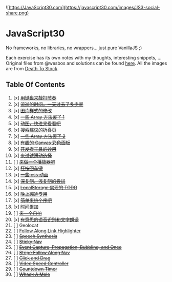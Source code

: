 ﻿![https://JavaScript30.com](https://javascript30.com/images/JS3-social-share.png)

# JavaScript30

No frameworks, no libraries, no wrappers... just pure VanillaJS ;)

Each exercise has its own notes with my thoughts, interesting snippets, ...
Original files from @wesbos and solutions can be found [here](https://github.com/wesbos/JavaScript30).
All the images are from [Death To Stock](http://deathtothestockphoto.com/).

## Table Of Contents

1. [x] ~~[用键盘来敲打节奏](./01%20-%20JavaScript%20Drum%20Kit/index-START.html)~~
2. [x] ~~[流逝的时间，一天过去了多少呢](./02%20-%20JS%20and%20CSS%20Clock/index-START.html)~~
3. [x] ~~[图片样式的修改](./03%20-%20CSS%20Variables/index-START.html)~~
4. [x] ~~[一些 Array 方法罢了 1](./04%20-%20Array%20Cardio%20Day%201/index-START.html)~~
5. [x] ~~[动图，快进来看看吧](./05%20-%20Flex%20Panel%20Gallery/index-START.html)~~
6. [x] ~~[搜索建议的折叠页](./06%20-%20Type%20Ahead/index-START.html)~~
7. [x] ~~[一些 Array 方法罢了 2](./07%20-%20Array%20Cardio%20Day%202/index-START.html)~~
8. [x] ~~[有趣的 Canvas 彩色画板](./08%20-%20Fun%20with%20HTML5%20Canvas/index-START.html)~~
9. [x] ~~[开发者工具的妙用](./09%20-%20Dev%20Tools%20Domination/index-START.html)~~
10. [x] ~~[来试试滑动选择](./10%20-%20Hold%20Shift%20and%20Check%20Checkboxes/index-START.html)~~
11. [ ] ~~[来做一个播放器吧](./11%20-%20Custom%20Video%20Player/index.html)~~
12. [x] ~~[狂按回车键](./12%20-%20Key%20Sequence%20Detection/index-START.html)~~
13. [x] ~~[一些 css 动画](./13%20-%20Slide%20in%20on%20Scroll/index-START.html)~~
14. [x] ~~[深复制、浅复制的尝试](./14%20-%20JavaScript%20References%20VS%20Copying/index-START.html)~~
15. [x] ~~[LocalStorage 实现的 TODO](./15%20-%20LocalStorage/index-START.html)~~
16. [x] ~~[晚上蹦迪专用](./16%20-%20Mouse%20Move%20Shadow/index-START.html)~~
17. [x] ~~[简单来排个序吧](./17%20-%20Sort%20Without%20Articles/index-START.html)~~
18. [x] ~~[时间累加](./18%20-%20Adding%20Up%20Times%20with%20Reduce/index-START.html)~~
19. [ ] ~~[来一个自拍](./19%20-%20Webcam%20Fun/index.html)~~
20. [x] ~~[有意思的语音识别和文字朗读](./20%20-%20Speech%20Detection/index-START.html)~~
21. [ ] Geolocat
22. [ ] ~~[Follow Along Link Highlighter](./22%20-%20Follow%20Along%20Link%20Highlighter/index-FINISHED.html)~~
23. [ ] ~~[Speech Synthesis](./23%20-%20Speech%20Synthesis/index-FINISHED.html)~~
24. [ ] ~~[Sticky Nav](./24%20-%20Sticky%20Nav/index-FINISHED.html)~~
25. [ ] ~~[Event Capture, Propagation, Bubbling, and Once](./25%20-%20Event%20Capture,%20Propagati/index-START.htmlon,%20Bubbling%20and%20Once/index-FINISHED.html)~~
26. [ ] ~~[Stripe Follow Along Nav](./26%20-%20Stripe%20Follow%20Along%20Nav/index-FINISHED.html)~~
27. [ ] ~~[Click and Drag](./27%20-%20Click%20and%20Drag/index-FINISHED.html)~~
28. [ ] ~~[Video Speed Controller](./28%20-%20Video%20Speed%20Controller/index-FINISHED.html)~~
29. [ ] ~~[Countdown Timer](./29%20-%20Countdown%20Timer/index-FINISHED.html)~~
30. [ ] ~~[Whack A Mole](./30%20-%20Whack%20A%20Mole/index-FINISHED.html)~~

